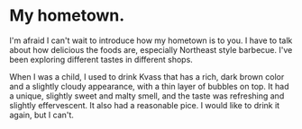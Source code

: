 # My hometown.

I'm afraid I can't wait to introduce how my hometown is to you. I have to talk about how delicious the foods are, especially Northeast style barbecue. I've been exploring different tastes in different shops.

When I was a child, I used to drink Kvass that has a rich, dark brown color and a slightly cloudy appearance, with a thin layer of bubbles on top. It had a unique, slightly sweet and malty smell, and the taste was refreshing and slightly effervescent. It also had a reasonable pice. I would like to drink it again, but I can't.
